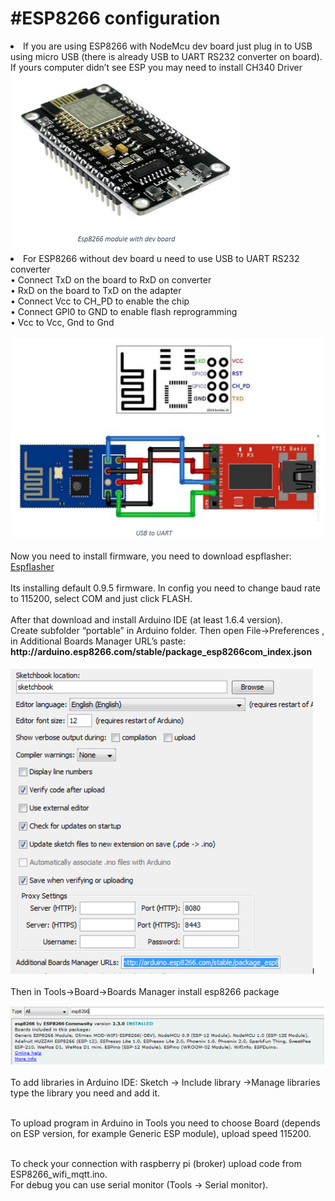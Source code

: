 <html>
<h1>#ESP8266 configuration</h1>
<li>If you are using ESP8266 with NodeMcu dev board just plug in to USB using micro USB (there is already USB to UART RS232 converter on board). If yours computer didn’t see ESP you may need to install CH340 Driver </li>
<img src="https://github.com/przemyslaw-turek/gm/blob/dev/ESP8266/espnodemcu.png" alt="ESP with NodeMcu board">
<li>For ESP8266 without dev board u need to use USB to UART RS232 converter</li>
•	Connect TxD on the board to RxD on converter <br>
•	RxD on the board to TxD on the adapter<br>
•	Connect Vcc to CH_PD to enable the chip<br>
•	Connect GPI0 to GND to enable flash reprogramming<br>
•	Vcc to Vcc, Gnd to Gnd<br><br>
<img src="https://github.com/przemyslaw-turek/gm/blob/dev/ESP8266/esp.png" alt="ESP without NodeMcu board"><br>
<br>
Now you need to install firmware, you need to download espflasher: <br>
<a href="https://github.com/nodemcu/nodemcu-flasher">Espflasher</a><br><br>
Its installing default 0.9.5 firmware. In config you need to change baud rate to 115200, select COM and just click FLASH.<br><br>
After that download and install Arduino IDE (at least 1.6.4 version).<br>
Create subfolder “portable” in Arduino folder. Then open File->Preferences , in Additional Boards Manager URL’s paste: <b>http://arduino.esp8266.com/stable/package_esp8266com_index.json</b><br><br>
<img src="https://github.com/przemyslaw-turek/gm/blob/dev/ESP8266/url.png" alt="boardmanager"><br>
<br>
Then in Tools->Board->Boards Manager install esp8266 package<br>

<img src="https://github.com/przemyslaw-turek/gm/blob/dev/ESP8266/package.png" alt="package"><br>
<br>
To add libraries in Arduino IDE: Sketch -> Include library ->Manage libraries type the library you need and add it.<br><br>

To upload program in Arduino  in Tools you need to choose Board (depends on ESP version, for example Generic ESP module), upload speed 115200.<br><br>

To check your connection with raspberry pi (broker) upload code from ESP8266_wifi_mqtt.ino.  <br>
For debug you can use serial monitor (Tools -> Serial monitor).

